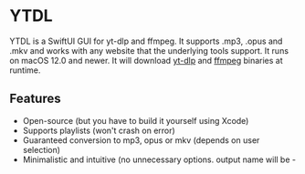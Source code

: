 # YTDL
YTDL is a SwiftUI GUI for yt-dlp and ffmpeg. It supports .mp3, .opus and .mkv and works with any website that the underlying tools support.
It runs on macOS 12.0 and newer. It will download [yt-dlp](https://github.com/yt-dlp/yt-dlp/releases/tag/2023.12.30) and [ffmpeg](https://evermeet.cx/ffmpeg) binaries at runtime.

## Features
* Open-source (but you have to build it yourself using Xcode)
* Supports playlists (won't crash on error)
* Guaranteed conversion to mp3, opus or mkv (depends on user selection)
* Minimalistic and intuitive (no unnecessary options. output name will be <channel>-<title>
* Uses yt-dlp auto-update function so that it won't stop working in two weeks

## Screenshots
![Light Mode](https://downioads.github.io/images/ytdl/light1.png)
![Dark Mode](https://downioads.github.io/images/ytdl/dark1.png)

Check out my [blog post](https://downioads.github.io/posts/swiftui-ytdl/) to see more screenshots and get more background info about this app.
